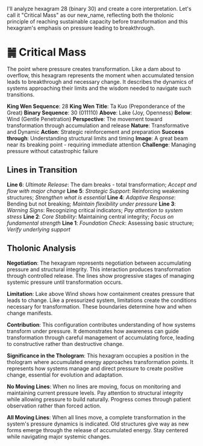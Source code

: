 I'll analyze hexagram 28 (binary 30) and create a core interpretation. Let's call it "Critical Mass" as our new_name, reflecting both the tholonic principle of reaching sustainable capacity before transformation and this hexagram's emphasis on pressure leading to breakthrough.

# ䷛ Critical Mass

The point where pressure creates transformation. Like a dam about to overflow, this hexagram represents the moment when accumulated tension leads to breakthrough and necessary change. It describes the dynamics of systems approaching their limits and the wisdom needed to navigate such transitions.


**King Wen Sequence**: 28
**King Wen Title**: Ta Kuo (Preponderance of the Great)
**Binary Sequence**: 30 (011110)
**Above**: Lake (Joy, Openness)
**Below**: Wind (Gentle Penetration)
**Perspective**: The movement toward transformation through accumulation and release
**Nature**: Transformative and Dynamic
**Action**: Strategic reinforcement and preparation
**Success through**: Understanding structural limits and timing
**Image**: A great beam near its breaking point - requiring immediate attention
**Challenge**: Managing pressure without catastrophic failure

## Lines in Transition
**Line 6**: *Ultimate Release*: The dam breaks - total transformation; *Accept and flow with major change*
**Line 5**: *Strategic Support*: Reinforcing weakening structures; *Strengthen what is essential*
**Line 4**: *Adaptive Response*: Bending but not breaking; *Maintain flexibility under pressure*
**Line 3**: *Warning Signs*: Recognizing critical indicators; *Pay attention to system stress*
**Line 2**: *Core Stability*: Maintaining central integrity; *Focus on fundamental strength*
**Line 1**: *Foundation Check*: Assessing basic structure; *Verify underlying support*

## Tholonic Analysis
**Negotiation**: The hexagram represents negotiation between accumulating pressure and structural integrity. This interaction produces transformation through controlled release. The lines show progressive stages of managing systemic pressure until transformation occurs.

**Limitation**: Lake above Wind shows how containment creates pressure that leads to change. Like a pressurized system, limitations create the conditions necessary for transformation. These boundaries determine how and when change manifests.

**Contribution**: This configuration contributes understanding of how systems transform under pressure. It demonstrates how awareness can guide transformation through careful management of accumulating force, leading to constructive rather than destructive change.

**Significance in the Thologram**: This hexagram occupies a position in the thologram where accumulated energy approaches transformation points. It represents how systems manage and direct pressure to create positive change, essential for evolution and adaptation.

**No Moving Lines**: When no lines are moving, focus on monitoring and maintaining current pressure levels. Pay attention to structural integrity while allowing pressure to build naturally. Progress comes through patient observation rather than forced action.

**All Moving Lines**: When all lines move, a complete transformation in the system's pressure dynamics is indicated. Old structures give way as new forms emerge through the release of accumulated energy. Stay centered while navigating major systemic changes.
